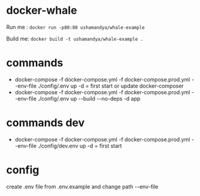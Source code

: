 # docker-whale

Run me : `docker run -p80:80 ushamandya/whale-example`

Build me: `docker build -t ushamandya/whale-example .`

# commands
- docker-compose -f docker-compose.yml -f docker-compose.prod.yml --env-file ./config/.env up -d = first start or update docker-composer
- docker-compose -f docker-compose.yml -f docker-compose.prod.yml --env-file ./config/.env up --build --no-deps -d app

# commands dev
- docker-compose -f docker-compose.yml -f docker-compose.prod.yml --env-file ./config/dev.env up -d = first start

# config
create .env file from .env.example and change path --env-file